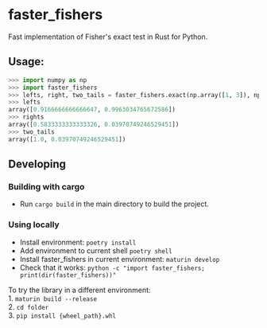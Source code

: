 # faster_fishers
Fast implementation of Fisher's exact test in Rust for Python.

## Usage:
```python
>>> import numpy as np
>>> import faster_fishers
>>> lefts, right, two_tails = faster_fishers.exact(np.array([1, 3]), np.array([2, 5]), np.array([1, 4]), np.array([5, 50]))
>>> lefts
array([0.9166666666666647, 0.9963034765672586])
>>> rights
array([0.5833333333333326, 0.03970749246529451])
>>> two_tails
array([1.0, 0.03970749246529451])
```

## Developing

### Building with cargo
* Run `cargo build` in the main directory to build the project.


### Using locally
* Install environment: `poetry install`  
* Add environment to current shell `poetry shell`  
* Install faster_fishers in current environment: `maturin develop`  
* Check that it works: `python -c "import faster_fishers; print(dir(faster_fishers))"`  

To try the library in a different environment:  
    1. `maturin build --release`  
    2. `cd folder`  
    3. `pip install {wheel_path}.whl`  
